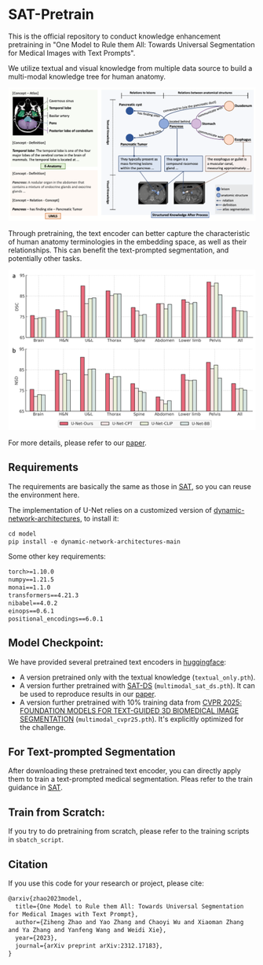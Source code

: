 # SAT-Pretrain

This is the official repository to conduct knowledge enhancement pretraining in "One Model to Rule them All: Towards Universal Segmentation for Medical Images with Text Prompts".

We utilize textual and visual knowledge from multiple data source to build a multi-modal knowledge tree for human anatomy.

![Example Figure](docs/knowledge_source.png)

Through pretraining, the text encoder can better capture the characteristic of human anatomy terminologies in the embedding space, as well as their relationships. This can benefit the text-prompted segmentation, and potentially other tasks.

![Result Figure](docs/text_ablation.png)

For more details, please refer to our [paper](https://arxiv.org/abs/2312.17183).

## Requirements
The requirements are basically the same as those in [SAT](https://github.com/zhaoziheng/SAT), so you can reuse the environment here.

The implementation of U-Net relies on a customized version of [dynamic-network-architectures](https://github.com/MIC-DKFZ/dynamic-network-architectures), to install it:
```
cd model
pip install -e dynamic-network-architectures-main
```

Some other key requirements:
```
torch>=1.10.0
numpy==1.21.5
monai==1.1.0 
transformers==4.21.3
nibabel==4.0.2
einops==0.6.1
positional_encodings==6.0.1
```

## Model Checkpoint:
We have provided several pretrained text encoders in [huggingface](https://huggingface.co/zzh99/SAT/Pretrain):
- A version pretrained only with the textual knowledge (`textual_only.pth`).
- A version further pretrained with [SAT-DS](https://github.com/zhaoziheng/SAT-DS/tree/main) (`multimodal_sat_ds.pth`). It can be used to reproduce results in our [paper](https://arxiv.org/abs/2312.17183).
- A version further pretrained with 10% training data from [CVPR 2025: FOUNDATION MODELS FOR TEXT-GUIDED 3D BIOMEDICAL IMAGE SEGMENTATION](https://www.codabench.org/competitions/5651/) (`multimodal_cvpr25.pth`). It's explicitly optimized for the challenge.

## For Text-prompted Segmentation
After downloading these pretrained text encoder, you can directly apply them to train a text-prompted medical segmentation. Pleas refer to the train guidance in [SAT](https://github.com/zhaoziheng/SAT).

## Train from Scratch:
If you try to do pretraining from scratch, please refer to the training scripts in `sbatch_script`.

## Citation
If you use this code for your research or project, please cite:
```
@arxiv{zhao2023model,
  title={One Model to Rule them All: Towards Universal Segmentation for Medical Images with Text Prompt}, 
  author={Ziheng Zhao and Yao Zhang and Chaoyi Wu and Xiaoman Zhang and Ya Zhang and Yanfeng Wang and Weidi Xie},
  year={2023},
  journal={arXiv preprint arXiv:2312.17183},
}
```
